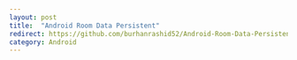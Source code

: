 ```yaml
---
layout: post
title:  "Android Room Data Persistent"
redirect: https://github.com/burhanrashid52/Android-Room-Data-Persistent
category: Android
---
```

